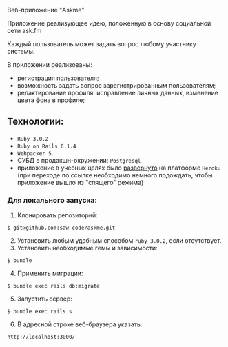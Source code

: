 Веб-приложение "Askme"

Приложение реализующее идею, положенную в основу социальной сети ask.fm

Каждый пользователь может задать вопрос любому участнику системы.

В приложении реализованы:
- регистрация пользователя;
- возможность задать вопрос зарегистрированным пользователям;
- редактирование профиля: исправление личных данных, изменение цвета фона в профиле;

## Технологии:

- `Ruby 3.0.2`
- `Ruby on Rails 6.1.4`
- `Webpacker 5`
- СУБД в продакшн-окружении: `Postgresql`
- приложение в учебных целях было [развернуто](https://coolquestions.herokuapp.com/) на платформе `Heroku`
  (при переходе по ссылке необходимо немного подождать, чтобы приложение вышло из "спящего"
  режима)

### Для локального запуска:

1. Клонировать репозиторий:

```
$ git@github.com:saw-code/askme.git
```

2. Установить любым удобным способом `ruby 3.0.2`, если отсутствует.
3. Установить необходимые гемы и зависимости:

```
$ bundle
```

4. Применить миграции:

```
$ bundle exec rails db:migrate
```

5. Запустить сервер:

```
$ bundle exec rails s
```

6. В адресной строке веб-браузера указать:

```
http://localhost:3000/
```
